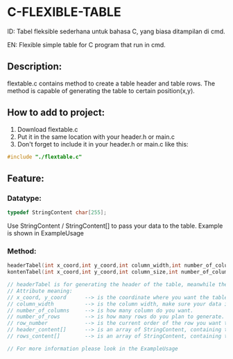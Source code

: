 # C-FLEXIBLE-TABLE
ID:
Tabel fleksible sederhana untuk bahasa C, yang biasa ditampilan di cmd. 

EN:
Flexible simple table for C program that run in cmd.

## Description:
flextable.c contains method to create a table header and table rows. 
The method is capable of generating the table to certain position(x,y).

## How to add to project:
1. Download flextable.c
2. Put it in the same location with your header.h or main.c
3. Don't forget to include it in your header.h or main.c like this:
```c
#include "./flextable.c"
```

## Feature:
### Datatype:
```c
typedef StringContent char[255];
```
Use StringContent / StringContent[] to pass your data to the table. Example is shown in ExampleUsage

### Method:
```c
headerTabel(int x_coord,int y_coord,int column_width,int number_of_columns, StringContent header_content[]);
kontenTabel(int x_coord,int y_coord,int column_size,int number_of_columns,int number_of_rows, StringContent rows_content[],int row_number);
```
```c
// headerTabel is for generating the header of the table, meanwhile the kontenTabel is for generating a single row. So you need to do the for loops yourself (I will try to improve this to ease you guys). Example is shown in ExampleUsage
// Attribute meaning:
// x_coord, y_coord      --> is the coordinate where you want the table it.  
// column_width          --> is the column width, make sure your data is not larger than the column width.  
// number_of_columns     --> is how many column do you want.  
// number_of_rows        --> is how many rows do you plan to generate.  
// row_number            --> is the current order of the row you want to generate (please look in ExampleUsage for more information).  
// header_content[]      --> is an array of StringContent, containing the name of your column. Make sure the size of the array is the same with number of columns.  
// rows_content[]        --> is an array of StringContent, containing the the content of your rows. Make sure the size of the array is the same with number of columns.  

// For more information please look in the ExampleUsage
```